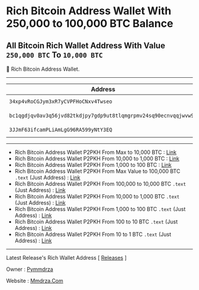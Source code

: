 # Rich Bitcoin Address Wallet With 250,000 to 100,000 BTC Balance

## All Bitcoin Rich Wallet Address With Value `250,000 BTC` To `10,000 BTC`


💎 Rich Bitcoin Address Wallet.

---

| Address | Balance | Link |
| --- | --- | --- |
| `34xp4vRoCGJym3xR7yCVPFHoCNxv4Twseo` | `248597.35370836 BTC` | [ 🔎 ](https://btc1.trezor.io/address/34xp4vRoCGJym3xR7yCVPFHoCNxv4Twseo 'check from trezor explorer') |
| `bc1qgdjqv0av3q56jvd82tkdjpy7gdp9ut8tlqmgrpmv24sq90ecnvqqjwvw97` | `178010.08751098 BTC` | [ 🔎 ](https://btc1.trezor.io/address/bc1qgdjqv0av3q56jvd82tkdjpy7gdp9ut8tlqmgrpmv24sq90ecnvqqjwvw97) |
| `3JJmF63ifcamPLiAmLgG96RA599yNtY3EQ` | `127351.05733404 BTC` | [ 🔎 ](https://btc1.trezor.io/address/3JJmF63ifcamPLiAmLgG96RA599yNtY3EQ 'check from trezor explorer') |

---

- Rich Bitcoin Address Wallet P2PKH From Max to 10,000 BTC : [Link](https://github.com/Pymmdrza/Rich-Address-Wallet/blob/main/Bitcoin/2023/04/P2PKH-Rich_Max-10000.md)
- Rich Bitcoin Address Wallet P2PKH From 10,000 to 1,000 BTC : [Link](https://github.com/Pymmdrza/Rich-Address-Wallet/blob/main/Bitcoin/2023/04/P2PKH-Rich_10000-1000.md)
- Rich Bitcoin Address Wallet P2PKH From 1,000 to 100 BTC : [Link](https://github.com/Pymmdrza/Rich-Address-Wallet/blob/main/Bitcoin/2023/04/P2PKH-Rich_1000-100.md)
- Rich Bitcoin Address Wallet P2PKH From Max Value to 100,000 BTC `.text` (Just Address) : [Link](https://github.com/Pymmdrza/Rich-Address-Wallet/blob/main/Bitcoin/2023/04/p2pkh_Rich_Max_100000.txt)
- Rich Bitcoin Address Wallet P2PKH From 100,000 to 10,000 BTC `.text` (Just Address) : [Link](https://github.com/Pymmdrza/Rich-Address-Wallet/blob/main/Bitcoin/2023/04/p2pkh_Rich_Max_10000.txt)
- Rich Bitcoin Address Wallet P2PKH From 10,000 to 1,000 BTC `.text` (Just Address) : [Link](https://github.com/Pymmdrza/Rich-Address-Wallet/blob/main/Bitcoin/2023/04/p2pkh_Rich_Max_1000.txt)
- Rich Bitcoin Address Wallet P2PKH From 1,000 to 100 BTC `.text` (Just Address) : [Link](https://github.com/Pymmdrza/Rich-Address-Wallet/blob/main/Bitcoin/2023/04/p2pkh_Rich_Max_100.txt)
- Rich Bitcoin Address Wallet P2PKH From 100 to 10 BTC `.text` (Just Address) : [Link](https://github.com/Pymmdrza/Rich-Address-Wallet/blob/main/Bitcoin/2023/04/p2pkh_Rich_Max_10.txt)
- Rich Bitcoin Address Wallet P2PKH From 10 to 1 BTC `.text` (Just Address) : [Link](https://github.com/Pymmdrza/Rich-Address-Wallet/blob/main/Bitcoin/2023/04/p2pkh_Rich_Max_1.txt)




---
Latest Release's Rich Wallet Address [ [Releases](https://github.com/Pymmdrza/Rich-Address-Wallet/releases) ]

Owner : [Pymmdrza](https://github.com/Pymmdrza)

Website : [Mmdrza.Com](https://mmdrza.com)
